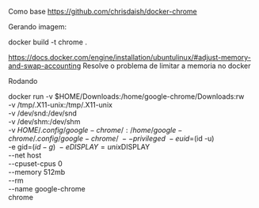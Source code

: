 Como base https://github.com/chrisdaish/docker-chrome

Gerando imagem:

docker build -t chrome .


https://docs.docker.com/engine/installation/ubuntulinux/#adjust-memory-and-swap-accounting
Resolve o problema de limitar a memoria no docker

Rodando


docker run  -v $HOME/Downloads:/home/google-chrome/Downloads:rw \
            -v /tmp/.X11-unix:/tmp/.X11-unix \
            -v /dev/snd:/dev/snd \
            -v /dev/shm:/dev/shm \
            -v $HOME/.config/google-chrome/:/home/google-chrome/.config/google-chrome/ \
            --privileged \
            -e uid=$(id -u) \
            -e gid=$(id -g) \
            -e DISPLAY=unix$DISPLAY \
            --net host \
	        --cpuset-cpus 0 \
	        --memory 512mb \
            --rm \
            --name google-chrome \
            chrome

